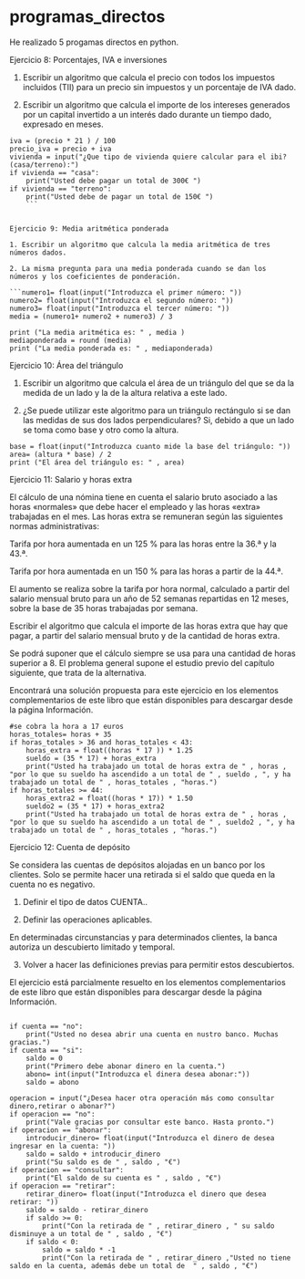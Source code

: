 # programas_directos
He realizado 5 progamas directos en python.

Ejercicio 8: Porcentajes, IVA e inversiones

1. Escribir un algoritmo que calcula el precio con todos los impuestos incluidos (TII) para un precio sin impuestos y un porcentaje de IVA dado.

2. Escribir un algoritmo que calcula el importe de los intereses generados por un capital invertido a un interés dado durante un tiempo dado, expresado en meses.

```precio = float(input("Introduzca el precio del producto: "))
iva = (precio * 21 ) / 100 
precio_iva = precio + iva
vivienda = input("¿Que tipo de vivienda quiere calcular para el ibi? (casa/terreno):")
if vivienda == "casa":
    print("Usted debe pagar un total de 300€ ")
if vivienda == "terreno":
    print("Usted debe de pagar un total de 150€ ")
    ```
    
    
Ejercicio 9: Media aritmética ponderada

1. Escribir un algoritmo que calcula la media aritmética de tres números dados.

2. La misma pregunta para una media ponderada cuando se dan los números y los coeficientes de ponderación.

```numero1= float(input("Introduzca el primer número: "))
numero2= float(input("Introduzca el segundo número: "))
numero3= float(input("Introduzca el tercer número: "))
media = (numero1+ numero2 + numero3) / 3

print ("La media aritmética es: " , media )
mediaponderada = round (media)
print ("La media ponderada es: " , mediaponderada)
```



Ejercicio 10: Área del triángulo

1. Escribir un algoritmo que calcula el área de un triángulo del que se da la medida de un lado y la de la altura relativa a este lado.

2. ¿Se puede utilizar este algoritmo para un triángulo rectángulo si se dan las medidas de sus dos lados perpendiculares?
Si, debido a que un lado se toma como base y otro como la altura.

```altura = float(input("Introduzca cuanto mide la altura del triángulo: "))
base = float(input("Introduzca cuanto mide la base del triángulo: "))
area= (altura * base) / 2
print ("El área del triángulo es: " , area)
```


Ejercicio 11: Salario y horas extra

El cálculo de una nómina tiene en cuenta el salario bruto asociado a las horas «normales» que debe hacer el empleado y las horas «extra» trabajadas en el mes. Las horas extra se remuneran según las siguientes normas administrativas:

Tarifa por hora aumentada en un 125 % para las horas entre la 36.ª y la 43.ª.

Tarifa por hora aumentada en un 150 % para las horas a partir de la 44.ª.

El aumento se realiza sobre la tarifa por hora normal, calculado a partir del salario mensual bruto para un año de 52 semanas repartidas en 12 meses, sobre la base de 35 horas trabajadas por semana.

Escribir el algoritmo que calcula el importe de las horas extra que hay que pagar, a partir del salario mensual bruto y de la cantidad de horas extra.

Se podrá suponer que el cálculo siempre se usa para una cantidad de horas superior a 8. El problema general supone el estudio previo del capítulo siguiente, que trata de la alternativa.

Encontrará una solución propuesta para este ejercicio en los elementos complementarios de este libro que están disponibles para descargar desde la página Información.

```horas= int(input("Introduzca las horas extra que ha trabajado en este mes:"))
#se cobra la hora a 17 euros
horas_totales= horas + 35
if horas_totales > 36 and horas_totales < 43:
    horas_extra = float((horas * 17 )) * 1.25
    sueldo = (35 * 17) + horas_extra
    print("Usted ha trabajado un total de horas extra de " , horas , "por lo que su sueldo ha ascendido a un total de " , sueldo , ", y ha trabajado un total de " , horas_totales , "horas.")
if horas_totales >= 44:
    horas_extra2 = float((horas * 17)) * 1.50
    sueldo2 = (35 * 17) + horas_extra2
    print("Usted ha trabajado un total de horas extra de " , horas , "por lo que su sueldo ha ascendido a un total de " , sueldo2 , ", y ha trabajado un total de " , horas_totales , "horas.")
```



Ejercicio 12: Cuenta de depósito

Se considera las cuentas de depósitos alojadas en un banco por los clientes. Solo se permite hacer una retirada si el saldo que queda en la cuenta no es negativo.

1. Definir el tipo de datos CUENTA..

2. Definir las operaciones aplicables.

En determinadas circunstancias y para determinados clientes, la banca autoriza un descubierto limitado y temporal.

3. Volver a hacer las definiciones previas para permitir estos descubiertos.

El ejercicio está parcialmente resuelto en los elementos complementarios de este libro que están disponibles para descargar desde la página Información.

```cuenta = input("Desea abrir una cuenta en el banco (si/no): ")

if cuenta == "no":
    print("Usted no desea abrir una cuenta en nustro banco. Muchas gracias.")
if cuenta == "si":
    saldo = 0
    print("Primero debe abonar dinero en la cuenta.")
    abono= int(input("Introduzca el dinera desea abonar:"))
    saldo = abono

operacion = input("¿Desea hacer otra operación más como consultar dinero,retirar o abonar?")
if operacion == "no":
    print("Vale gracias por consultar este banco. Hasta pronto.")
if operacion == "abonar":
    introducir_dinero= float(input("Introduzca el dinero de desea ingresar en la cuenta: "))
    saldo = saldo + introducir_dinero
    print("Su saldo es de " , saldo , "€")
if operacion == "consultar":
    print("El saldo de su cuenta es " , saldo , "€")
if operacion == "retirar":
    retirar_dinero= float(input("Introduzca el dinero que desea retirar: "))
    saldo = saldo - retirar_dinero
    if saldo >= 0:
        print("Con la retirada de " , retirar_dinero , " su saldo disminuye a un total de " , saldo , "€")
    if saldo < 0:
        saldo = saldo * -1
        print("Con la retirada de " , retirar_dinero ,"Usted no tiene saldo en la cuenta, además debe un total de  " , saldo , "€")
```

